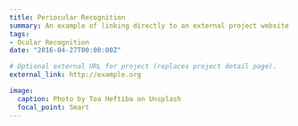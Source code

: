 ```yaml
---
title: Periocular Recognition
summary: An example of linking directly to an external project website using `external_link`.
tags:
- Ocular Recognition
date: "2016-04-27T00:00:00Z"

# Optional external URL for project (replaces project detail page).
external_link: http://example.org

image:
  caption: Photo by Toa Heftiba on Unsplash
  focal_point: Smart
---
```

